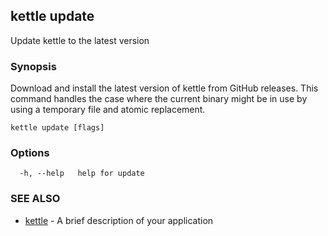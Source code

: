 ## kettle update

Update kettle to the latest version

### Synopsis

Download and install the latest version of kettle from GitHub releases.
This command handles the case where the current binary might be in use
by using a temporary file and atomic replacement.

```
kettle update [flags]
```

### Options

```
  -h, --help   help for update
```

### SEE ALSO

* [kettle](kettle.md)	 - A brief description of your application


